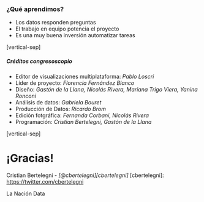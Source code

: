 

### ¿Qué aprendimos?

* Los datos responden preguntas
* El trabajo en equipo potencia el proyecto
* Es una muy buena inversión automatizar tareas

[vertical-sep]

##### Créditos congresoscopio

* Editor de visualizaciones multiplataforma: _Pablo Loscri_
* Líder de proyecto: _Florencia Fernández Blanco_
* Diseño: _Gastón de la Llana, Nicolás Rivera, Mariana Trigo Viera, Yanina Ronconi_
* Análisis de datos: _Gabriela Bouret_
* Producción de Datos: _Ricardo Brom_
* Edición fotgráfica: _Fernanda Corbani, Nicolás Rivera_
* Programación: _Cristian Bertelegni, Gastón de la Llana_

[vertical-sep]


# ¡Gracias!


Cristian Bertelegni - _[@cbertelegni][cbertelegni]_
[cbertelegni]: https://twitter.com/cbertelegni

La Nación Data

